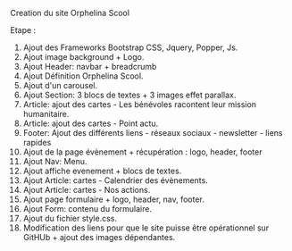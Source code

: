 ﻿Creation du site Orphelina Scool

Etape :

1. Ajout des Frameworks Bootstrap CSS, Jquery, Popper, Js.
2. Ajout image background + Logo.
3. Ajout Header: navbar + breadcrumb
4. Ajout Définition Orphelina Scool.
5. Ajout d'un carousel.
6. Ajout Section: 3 blocs de textes + 3 images effet parallax.
7. Article: ajout des cartes - Les bénévoles racontent leur mission humanitaire.
8. Article: ajout des cartes - Point actu.
9. Footer: Ajout des différents liens - réseaux sociaux - newsletter - liens rapides
10. Ajout de la page évènement + récupération : logo, header, footer
11. Ajout Nav: Menu.
12. Ajout affiche evenement + blocs de textes.
13. Ajout Article: cartes - Calendrier des évènements.
14. Ajout Article: cartes - Nos actions.
15. Ajout page formulaire + logo, header, nav, footer.
16. Ajout Form: contenu du formulaire.
17. Ajout du fichier style.css.
18. Modification des liens pour que le site puisse être opérationnel sur GitHUb + ajout des images dépendantes.
